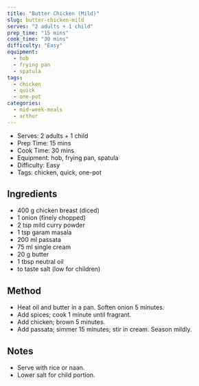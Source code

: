 ```yaml
---
title: "Butter Chicken (Mild)"
slug: butter-chicken-mild
serves: "2 adults + 1 child"
prep_time: "15 mins"
cook_time: "30 mins"
difficulty: "Easy"
equipment:
  - hob
  - frying pan
  - spatula
tags:
  - chicken
  - quick
  - one-pot
categories:
  - mid-week-meals
  - arthur
---
```


- Serves: 2 adults + 1 child
- Prep Time: 15 mins
- Cook Time: 30 mins
- Equipment: hob, frying pan, spatula
- Difficulty: Easy
- Tags: chicken, quick, one-pot

## Ingredients
- 400 g chicken breast (diced)
- 1 onion (finely chopped)
- 2 tsp mild curry powder
- 1 tsp garam masala
- 200 ml passata
- 75 ml single cream
- 20 g butter
- 1 tbsp neutral oil
- to taste salt (low for children)

## Method
- Heat oil and butter in a pan. Soften onion 5 minutes.
- Add spices; cook 1 minute until fragrant.
- Add chicken; brown 5 minutes.
- Add passata; simmer 15 minutes; stir in cream. Season mildly.

## Notes
- Serve with rice or naan.
- Lower salt for child portion.
